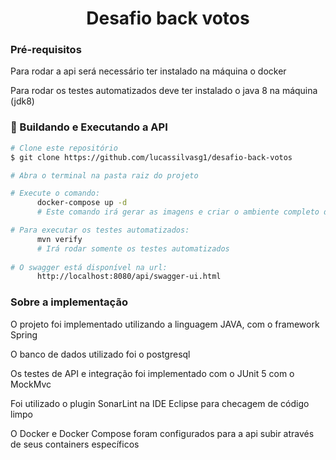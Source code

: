<h1 align="center">Desafio back votos</h1>


### Pré-requisitos

Para rodar a api será necessário ter instalado na máquina o docker

Para rodar os testes automatizados deve ter instalado o java 8 na máquina (jdk8)

### 🎲 Buildando e Executando a API

```bash
# Clone este repositório
$ git clone https://github.com/lucassilvasg1/desafio-back-votos

# Abra o terminal na pasta raiz do projeto

# Execute o comando: 
      docker-compose up -d
      # Este comando irá gerar as imagens e criar o ambiente completo da api sem executar os testes.

# Para executar os testes automatizados:
      mvn verify
      # Irá rodar somente os testes automatizados 
      
# O swagger está disponível na url:
      http://localhost:8080/api/swagger-ui.html

```

### Sobre a implementação

O projeto foi implementado utilizando a linguagem JAVA, com o framework Spring

O banco de dados utilizado foi o postgresql

Os testes de API e integração foi implementado com o JUnit 5 com o MockMvc

Foi utilizado o plugin SonarLint na IDE Eclipse para checagem de código limpo

O Docker e Docker Compose foram configurados para a api subir através de seus containers específicos
  
        
